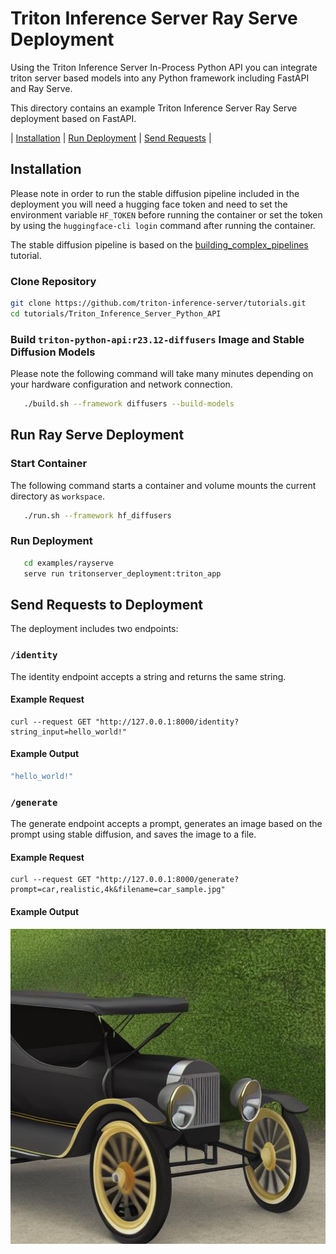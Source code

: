 <!--
# Copyright 2024, NVIDIA CORPORATION & AFFILIATES. All rights reserved.
#
# Redistribution and use in source and binary forms, with or without
# modification, are permitted provided that the following conditions
# are met:
#  * Redistributions of source code must retain the above copyright
#    notice, this list of conditions and the following disclaimer.
#  * Redistributions in binary form must reproduce the above copyright
#    notice, this list of conditions and the following disclaimer in the
#    documentation and/or other materials provided with the distribution.
#  * Neither the name of NVIDIA CORPORATION nor the names of its
#    contributors may be used to endorse or promote products derived
#    from this software without specific prior written permission.
#
# THIS SOFTWARE IS PROVIDED BY THE COPYRIGHT HOLDERS ``AS IS'' AND ANY
# EXPRESS OR IMPLIED WARRANTIES, INCLUDING, BUT NOT LIMITED TO, THE
# IMPLIED WARRANTIES OF MERCHANTABILITY AND FITNESS FOR A PARTICULAR
# PURPOSE ARE DISCLAIMED.  IN NO EVENT SHALL THE COPYRIGHT OWNER OR
# CONTRIBUTORS BE LIABLE FOR ANY DIRECT, INDIRECT, INCIDENTAL, SPECIAL,
# EXEMPLARY, OR CONSEQUENTIAL DAMAGES (INCLUDING, BUT NOT LIMITED TO,
# PROCUREMENT OF SUBSTITUTE GOODS OR SERVICES; LOSS OF USE, DATA, OR
# PROFITS; OR BUSINESS INTERRUPTION) HOWEVER CAUSED AND ON ANY THEORY
# OF LIABILITY, WHETHER IN CONTRACT, STRICT LIABILITY, OR TORT
# (INCLUDING NEGLIGENCE OR OTHERWISE) ARISING IN ANY WAY OUT OF THE USE
# OF THIS SOFTWARE, EVEN IF ADVISED OF THE POSSIBILITY OF SUCH DAMAGE.
-->

# Triton Inference Server Ray Serve Deployment

Using the Triton Inference Server In-Process Python API you can
integrate triton server based models into any Python framework
including FastAPI and Ray Serve.

This directory contains an example Triton Inference Server Ray Serve
deployment based on FastAPI.

| [Installation](#installation) | [Run Deployment](#run_ray_serve_deployment) | [Send Requests](#send_requests_to_deployment) |


## Installation

Please note in order to run the stable diffusion pipeline included in
the deployment you will need a hugging face token and need to set the
environment variable `HF_TOKEN` before running the container or set
the token by using the `huggingface-cli login` command after running
the container.

The stable diffusion pipeline is based on the
[building_complex_pipelines](/Conceptual_Guide/Part_6-building_complex_pipelines)
tutorial.


### Clone Repository
```bash
git clone https://github.com/triton-inference-server/tutorials.git
cd tutorials/Triton_Inference_Server_Python_API
```

### Build `triton-python-api:r23.12-diffusers` Image and Stable Diffusion Models

Please note the following command will take many minutes depending on
your hardware configuration and network connection.

```bash
   ./build.sh --framework diffusers --build-models
```

## Run Ray Serve Deployment

### Start Container

The following command starts a container and volume mounts the current
directory as `workspace`.

```bash
   ./run.sh --framework hf_diffusers

```

### Run Deployment
```bash
   cd examples/rayserve
   serve run tritonserver_deployment:triton_app
```

## Send Requests to Deployment

The deployment includes two endpoints:

### `/identity`

The identity endpoint accepts a string and returns the same string.

#### Example Request
```
curl --request GET "http://127.0.0.1:8000/identity?string_input=hello_world!"
```

#### Example Output
```bash
"hello_world!"
```


### `/generate`
The generate endpoint accepts a prompt, generates an image based on
the prompt using stable diffusion, and saves the image to a file.

#### Example Request
```
curl --request GET "http://127.0.0.1:8000/generate?prompt=car,realistic,4k&filename=car_sample.jpg"
```

#### Example Output

![car_sample](../../docs/car_sample.jpg)



